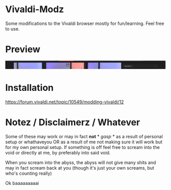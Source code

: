 # Vivaldi-Modz

Some modifications to the Vivaldi browser mostly for fun/learning. Feel free to use.

# Preview

![Preview](IMGz/Preview.gif?raw=true)

# Installation

https://forum.vivaldi.net/topic/10549/modding-vivaldi/12

# Notez / Disclaimerz / Whatever

Some of these may work or may in fact **not** \* _gasp_ \* as a result of personal setup or whathaveyou OR as a result of me not making sure it will work but for my own personal setup. If something is off feel free to scream into the void or directly at me, by preferably into said void.

When you scream into the abyss, the abyss will not give many shits and may in fact scream back at you (though it's just your own screams, but who's counting really)

Ok baaaaaaaaai
